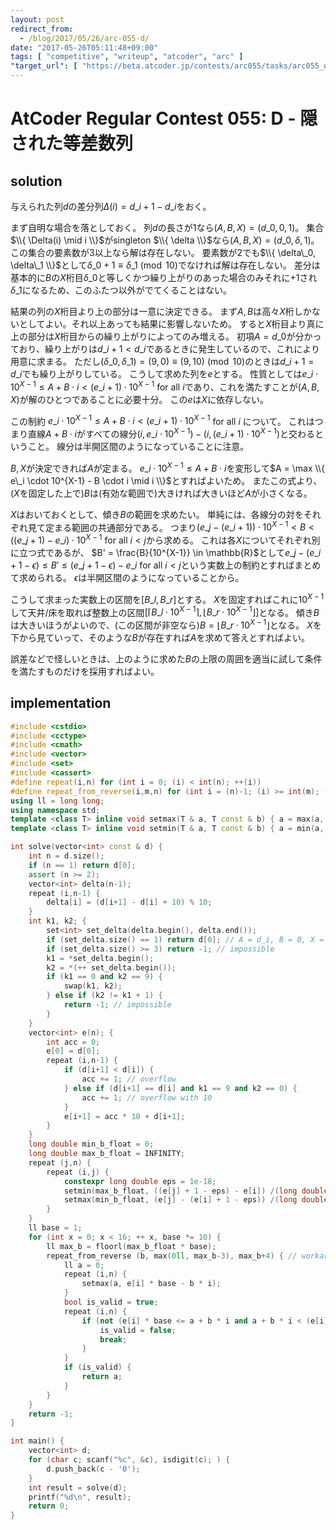 ```yaml
---
layout: post
redirect_from:
  - /blog/2017/05/26/arc-055-d/
date: "2017-05-26T05:11:48+09:00"
tags: [ "competitive", "writeup", "atcoder", "arc" ]
"target_url": [ "https://beta.atcoder.jp/contests/arc055/tasks/arc055_d" ]
---
```


# AtCoder Regular Contest 055: D - 隠された等差数列

## solution

与えられた列$d$の差分列$\Delta(i) = d\_{i+1} - d\_i$をおく。

まず自明な場合を落としておく。
列$d$の長さが$1$なら$(A, B, X) = (d\_0, 0, 1)$。
集合$\\{ \Delta(i) \mid i \\}$がsingleton $\\{ \delta \\}$なら$(A, B, X) = (d\_0, \delta, 1)$。
この集合の要素数が$3$以上なら解は存在しない。
要素数が$2$でも$\\{ \delta\_0, \delta\_1 \\}$として$\delta\_0 + 1 \equiv \delta\_1 \pmod{10}$でなければ解は存在しない。
差分は基本的に$B$の$X$桁目$\delta\_0$と等しくかつ繰り上がりのあった場合のみそれに$+1$され$\delta\_1$になるため、このふたつ以外がでてくることはない。

結果の列の$X$桁目より上の部分は一意に決定できる。
まず$A, B$は高々$X$桁しかないとしてよい。それ以上あっても結果に影響しないため。
すると$X$桁目より真に上の部分は$X$桁目からの繰り上がりによってのみ増える。
初項$A = d\_0$が分かっており、繰り上がりは$d\_{i+1} \lt d\_i$であるときに発生しているので、これにより用意に求まる。
ただし$(\delta\_0, \delta\_1) = (9, 0) \equiv (9, 10) \pmod{10}$のときは$d\_{i+1} = d\_i$でも繰り上がりしている。
こうして求めた列を$e$とする。
性質としては$e\_i \cdot 10^{X-1} \le A + B \cdot i \lt (e\_i + 1) \cdot 10^{X-1}$ for all $i$であり、これを満たすことが$(A, B, X)$が解のひとつであることに必要十分。
この$e$は$X$に依存しない。

この制約 $e\_i \cdot 10^{X-1} \le A + B \cdot i \lt (e\_i + 1) \cdot 10^{X-1}$ for all $i$ について。
これはつまり直線$A + B \cdot i$がすべての線分$(i, e\_i \cdot 10^{X-1}) - (i, (e\_i + 1) \cdot 10^{X-1})$と交わるということ。
線分は半開区間のようになっていることに注意。

$B,X$が決定できれば$A$が定まる。
$e\_i \cdot 10^{X-1} \le A + B \cdot i$を変形して$A = \max \\{ e\_i \cdot 10^{X-1} - B \cdot i \mid i \\}$とすればよいため。
またこの式より、($X$を固定した上で)$B$は(有効な範囲で)大きければ大きいほど$A$が小さくなる。

$X$はおいておくとして、傾き$B$の範囲を求めたい。
単純には、各線分の対をそれぞれ見て定まる範囲の共通部分である。
つまり$(e\_j - (e\_i + 1)) \cdot 10^{X-1} \lt B \lt ((e\_j + 1) - e\_i) \cdot 10^{X-1}$ for all $i \lt j$から求める。
これは各$X$についてそれぞれ別に立つ式であるが、
$B' = \frac{B}{10^{X-1}} \in \mathbb{R}$として$e\_j - (e\_i + 1 - \epsilon) \le B' \le (e\_j + 1 - \epsilon) - e\_i$ for all $i \lt j$という実数上の制約とすればまとめて求められる。
$\epsilon$は半開区間のようになっていることから。

こうして求まった実数上の区間を$[B\_l, B\_r]$とする。
$X$を固定すればこれに$10^{X-1}$して天井/床を取れば整数上の区間$[\lceil B\_l \cdot 10^{X-1} \rceil, \lfloor B\_r \cdot 10^{X-1} \rfloor]$となる。
傾き$B$は大きいほうがよいので、(この区間が非空なら)$B = \lfloor B\_r \cdot 10^{X-1} \rfloor$となる。
$X$を下から見ていって、そのような$B$が存在すれば$A$を求めて答えとすればよい。

誤差などで怪しいときは、上のように求めた$B$の上限の周囲を適当に試して条件を満たすものだけを採用すればよい。

## implementation

``` c++
#include <cstdio>
#include <cctype>
#include <cmath>
#include <vector>
#include <set>
#include <cassert>
#define repeat(i,n) for (int i = 0; (i) < int(n); ++(i))
#define repeat_from_reverse(i,m,n) for (int i = (n)-1; (i) >= int(m); --(i))
using ll = long long;
using namespace std;
template <class T> inline void setmax(T & a, T const & b) { a = max(a, b); }
template <class T> inline void setmin(T & a, T const & b) { a = min(a, b); }

int solve(vector<int> const & d) {
    int n = d.size();
    if (n == 1) return d[0];
    assert (n >= 2);
    vector<int> delta(n-1);
    repeat (i,n-1) {
        delta[i] = (d[i+1] - d[i] + 10) % 10;
    }
    int k1, k2; {
        set<int> set_delta(delta.begin(), delta.end());
        if (set_delta.size() == 1) return d[0]; // A = d_i, B = 0, X = 1
        if (set_delta.size() >= 3) return -1; // impossible
        k1 = *set_delta.begin();
        k2 = *(++ set_delta.begin());
        if (k1 == 0 and k2 == 9) {
            swap(k1, k2);
        } else if (k2 != k1 + 1) {
            return -1; // impossible
        }
    }
    vector<int> e(n); {
        int acc = 0;
        e[0] = d[0];
        repeat (i,n-1) {
            if (d[i+1] < d[i]) {
                acc += 1; // overflow
            } else if (d[i+1] == d[i] and k1 == 9 and k2 == 0) {
                acc += 1; // overflow with 10
            }
            e[i+1] = acc * 10 + d[i+1];
        }
    }
    long double min_b_float = 0;
    long double max_b_float = INFINITY;
    repeat (j,n) {
        repeat (i,j) {
            constexpr long double eps = 1e-18;
            setmin(max_b_float, ((e[j] + 1 - eps) - e[i]) /(long double) (j - i));
            setmax(min_b_float, (e[j] - (e[i] + 1 - eps)) /(long double) (j - i));
        }
    }
    ll base = 1;
    for (int x = 0; x < 16; ++ x, base *= 10) {
        ll max_b = floorl(max_b_float * base);
        repeat_from_reverse (b, max(0ll, max_b-3), max_b+4) { // workaround
            ll a = 0;
            repeat (i,n) {
                setmax(a, e[i] * base - b * i);
            }
            bool is_valid = true;
            repeat (i,n) {
                if (not (e[i] * base <= a + b * i and a + b * i < (e[i] + 1) * base)) {
                    is_valid = false;
                    break;
                }
            }
            if (is_valid) {
                return a;
            }
        }
    }
    return -1;
}

int main() {
    vector<int> d;
    for (char c; scanf("%c", &c), isdigit(c); ) {
        d.push_back(c - '0');
    }
    int result = solve(d);
    printf("%d\n", result);
    return 0;
}
```
